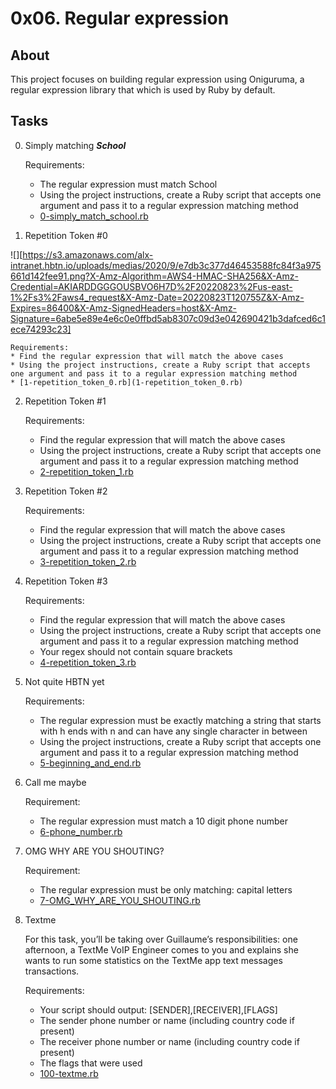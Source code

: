 # 0x06. Regular expression
## About
This project focuses on building regular expression using Oniguruma, a regular expression library that which is used by Ruby by default.

## Tasks
0. Simply matching ***School***
	
	Requirements:
	* The regular expression must match School
	* Using the project instructions, create a Ruby script that accepts one argument and pass it to a regular expression matching method
	* [0-simply_match_school.rb](0-simply_match_school.rb)

1. Repetition Token #0

![][https://s3.amazonaws.com/alx-intranet.hbtn.io/uploads/medias/2020/9/e7db3c377d46453588fc84f3a975661d142fee91.png?X-Amz-Algorithm=AWS4-HMAC-SHA256&X-Amz-Credential=AKIARDDGGGOUSBVO6H7D%2F20220823%2Fus-east-1%2Fs3%2Faws4_request&X-Amz-Date=20220823T120755Z&X-Amz-Expires=86400&X-Amz-SignedHeaders=host&X-Amz-Signature=6abe5e89e4e6c0e0ffbd5ab8307c09d3e042690421b3dafced6c1ece74293c23]
	
	Requirements:
	* Find the regular expression that will match the above cases
	* Using the project instructions, create a Ruby script that accepts one argument and pass it to a regular expression matching method
	* [1-repetition_token_0.rb](1-repetition_token_0.rb)

2. Repetition Token #1
	
	Requirements:
	* Find the regular expression that will match the above cases
	* Using the project instructions, create a Ruby script that accepts one argument and pass it to a regular expression matching method
	* [2-repetition_token_1.rb](2-repetition_token_1.rb)

3. Repetition Token #2
	
	Requirements:
	* Find the regular expression that will match the above cases
	* Using the project instructions, create a Ruby script that accepts one argument and pass it to a regular expression matching method
	* [3-repetition_token_2.rb](3-repetition_token_2.rb)

4. Repetition Token #3
	
	Requirements:
	* Find the regular expression that will match the above cases
	* Using the project instructions, create a Ruby script that accepts one argument and pass it to a regular expression matching method
	* Your regex should not contain square brackets
	* [4-repetition_token_3.rb](4-repetition_token_3.rb)

5. Not quite HBTN yet
	
	Requirements:
	* The regular expression must be exactly matching a string that starts with h ends with n and can have any single character in between
	* Using the project instructions, create a Ruby script that accepts one argument and pass it to a regular expression matching method
	* [5-beginning_and_end.rb](5-beginning_and_end.rb)

6. Call me maybe
	
	Requirement:
	* The regular expression must match a 10 digit phone number
	* [6-phone_number.rb](6-phone_number.rb)

7. OMG WHY ARE YOU SHOUTING?
	
	Requirement:
	* The regular expression must be only matching: capital letters
	* [7-OMG_WHY_ARE_YOU_SHOUTING.rb](7-OMG_WHY_ARE_YOU_SHOUTING.rb)

8. Textme

	For this task, you’ll be taking over Guillaume’s responsibilities: one afternoon, a TextMe VoIP Engineer comes to you and explains she wants to run some statistics on the TextMe app text messages transactions.

	Requirements:
	* Your script should output: [SENDER],[RECEIVER],[FLAGS]
	* The sender phone number or name (including country code if present)
	* The receiver phone number or name (including country code if present)
	* The flags that were used
	* [100-textme.rb](100-textme.rb)
